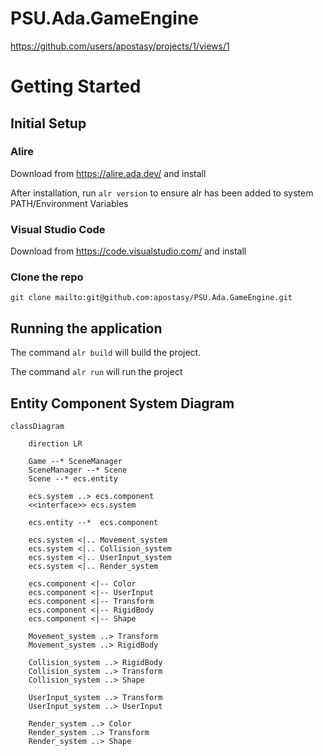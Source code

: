 # PSU.Ada.GameEngine

https://github.com/users/apostasy/projects/1/views/1

# Getting Started
## Initial Setup
### Alire
Download from https://alire.ada.dev/ and install

After installation, run `alr version` to ensure alr has been added to system PATH/Environment Variables

### Visual Studio Code
Download from https://code.visualstudio.com/ and install

### Clone the repo

`git clone mailto:git@github.com:apostasy/PSU.Ada.GameEngine.git`

## Running the application

The command `alr build` will build the project.

The command `alr run` will run the project

## Entity Component System Diagram


```mermaid
classDiagram

    direction LR

    Game --* SceneManager
    SceneManager --* Scene
    Scene --* ecs.entity

    ecs.system ..> ecs.component 
    <<interface>> ecs.system

    ecs.entity --*  ecs.component

    ecs.system <|.. Movement_system
    ecs.system <|.. Collision_system
    ecs.system <|.. UserInput_system
    ecs.system <|.. Render_system

    ecs.component <|-- Color
    ecs.component <|-- UserInput
    ecs.component <|-- Transform
    ecs.component <|-- RigidBody
    ecs.component <|-- Shape

    Movement_system ..> Transform
    Movement_system ..> RigidBody
    
    Collision_system ..> RigidBody
    Collision_system ..> Transform
    Collision_system ..> Shape

    UserInput_system ..> Transform
    UserInput_system ..> UserInput

    Render_system ..> Color
    Render_system ..> Transform
    Render_system ..> Shape


```